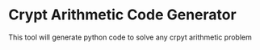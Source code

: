 # Crypt Arithmetic Code Generator
This tool will generate python code to solve any crpyt arithmetic problem